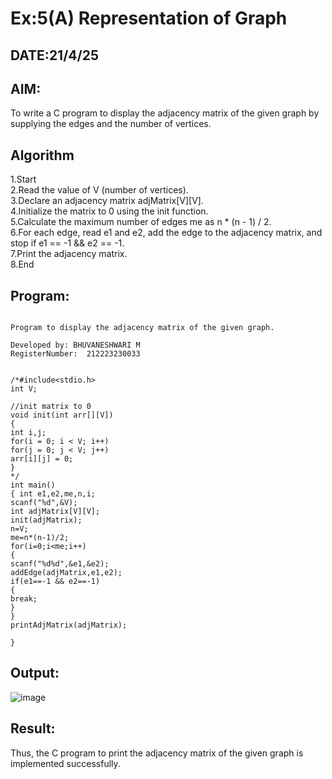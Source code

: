 # Ex:5(A) Representation of Graph
## DATE:21/4/25
## AIM:
To write a C program to display the adjacency matrix of the given graph by supplying the edges and the number of vertices.

## Algorithm
1.Start<br/>
2.Read the value of V (number of vertices).<br/>
3.Declare an adjacency matrix adjMatrix[V][V].<br/>
4.Initialize the matrix to 0 using the init function.<br/>
5.Calculate the maximum number of edges me as n * (n - 1) / 2.<br/>
6.For each edge, read e1 and e2, add the edge to the adjacency matrix, and stop if e1 == -1 && e2 == -1.<br/>
7.Print the adjacency matrix.<br/>
8.End<br/>

## Program:
```

Program to display the adjacency matrix of the given graph.

Developed by: BHUVANESHWARI M
RegisterNumber:  212223230033

 
/*#include<stdio.h> 
int V; 
 
//init matrix to 0 
void init(int arr[][V]) 
{ 
int i,j; 
for(i = 0; i < V; i++) 
for(j = 0; j < V; j++) 
arr[i][j] = 0; 
} 
*/ 
int main() 
{ int e1,e2,me,n,i; 
scanf("%d",&V); 
int adjMatrix[V][V]; 
init(adjMatrix); 
n=V; 
me=n*(n-1)/2; 
for(i=0;i<me;i++) 
{ 
scanf("%d%d",&e1,&e2); 
addEdge(adjMatrix,e1,e2); 
if(e1==-1 && e2==-1) 
{ 
break; 
} 
} 
printAdjMatrix(adjMatrix); 
 
}

```
## Output:

![image](https://github.com/user-attachments/assets/2e57ca35-c253-4e99-a938-8bbb5ad8030a)


## Result:
Thus, the C program to print the adjacency matrix of the given graph is implemented successfully.
